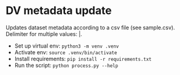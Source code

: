 # DV metadata update

Updates dataset metadata according to a csv file (see sample.csv). Delimiter for multiple values: |.

- Set up virtual env: `python3 -m venv .venv`
- Activate env: `source .venv/bin/activate`
- Install requirements: `pip install -r requirements.txt`
- Run the script: `python process.py --help`
